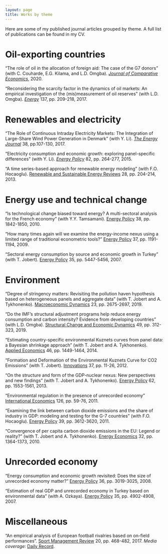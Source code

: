 ```yaml
---
layout: page
title: Works by theme
---
```


Here are some of my published journal articles grouped by theme. A full list of publications can be found in my CV.

# Oil-exporting countries

“The role of oil in the allocation of foreign aid: The case of the G7 donors” (with C. Couharde, E.G. Kilama, and L.D. Omgba). [*Journal of Comparative Economics*](), 2020.

“Reconsidering the scarcity factor in the dynamics of oil markets: An empirical investigation of the (mis)measurement of oil reserves” (with L.D. Omgba). [*Energy*]() 137, pp. 209-218, 2017.

# Renewables and electricity

“The Role of Continuous Intraday Electricity Markets: The Integration of Large-Share Wind Power Generation in Denmark” (with Y. Li). [*The Energy Journal*]() 38, pp.107-130, 2017.

“Electricity consumption and economic growth: exploring panel-specific differences” (with Y. Li). [*Energy Policy*]() 82, pp. 264-277, 2015.

“A time series-based approach for renewable energy modeling” (with F.O. Hocaoglu). [Renewable and Sustainable Energy Reviews]() 28, pp. 204-214, 2013.


# Energy use and technical change

“Is technological change biased toward energy? A multi-sectoral analysis for the French economy” (with Y.Y. Tamsamani). [Energy Policy]() 38, pp. 1842-1850, 2010.

“How many times again will we examine the energy-income nexus using a limited range of traditional econometric tools?” [Energy Policy]() 37, pp. 1191-1194, 2009.

“Sectoral energy consumption by source and economic growth in Turkey” (with T. Jobert). [Energy Policy](https://www.sciencedirect.com/science/article/pii/S030142150700208X) 35, pp. 5447-5456, 2007.


# Environment

“Degree of stringency matters: Revisiting the pollution haven hypothesis based on heterogeneous panels and aggregate data” (with T. Jobert and A. Tykhonenko). [Macroeconomic Dynamics]() 23, pp. 2675-2697, 2019.

“Do the IMF’s structural adjustment programs help reduce energy consumption and carbon intensity? Evidence from developing countries” (with L.D. Omgba). [Structural Change and Economic Dynamics]() 49, pp. 312-323, 2019.

“Estimating country-specific environmental Kuznets curves from panel data: a Bayesian shrinkage approach” (with T. Jobert and A. Tykhonenko). [Applied Economics]() 46, pp. 1449-1464, 2014.

“Formation and Deformation of the Environmental Kuznets Curve for CO2 Emissions” (with T. Jobert). [Innovations]() 37, pp. 11-26, 2012.

“On the structure and form of the GDP-nuclear nexus: New perspectives and new findings” (with T. Jobert and A. Tykhonenko). [Energy Policy]() 62, pp. 1553-1561, 2013.

“Environmental regulation in the presence of unrecorded economy” [International Economics]() 126, pp. 59-76, 2011.

“Examining the link between carbon dioxide emissions and the share of industry in GDP: modeling and testing for the G-7 countries” (with F.O. Hocaoglu). [Energy Policy]() 39, pp. 3612-3620, 2011.

“Convergence of per capita carbon dioxide emissions in the EU: Legend or reality?” (with T. Jobert and A. Tykhonenko). [Energy Economics]() 32, pp. 1364-1373, 2010.


# Unrecorded economy

“Energy consumption and economic growth revisited: Does the size of unrecorded economy matter?” [Energy Policy]() 36, pp. 3019-3025, 2008.

“Estimation of real GDP and unrecorded economy in Turkey based on environmental data” (with A. Ozkaya). [Energy Policy]() 35, pp. 4902-4908, 2007.


# Miscellaneous

“An empirical analysis of European football rivalries based on on-field performances”. [Sport Management Review]() 20, pp. 468-482, 2017.
*Media coverage:* [Daily Record](https://www.dailyrecord.co.uk/news/scottish-news/celtic-rangers-need-cash-bitter-10059671).
